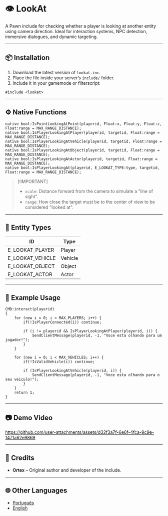 # 👁️ LookAt

A Pawn include for checking whether a player is looking at another entity using camera direction. Ideal for interaction systems, NPC detection, immersive dialogues, and dynamic targeting.

---

## 📦 Installation

1. Download the latest version of `lookat.inc`.
2. Place the file inside your server’s `include/` folder.
3. Include it in your gamemode or filterscript:

```pawn
#include <lookat>
```

---

## ⚙️ Native Functions

```pawn
native bool:IsPointLookingAtPoint(playerid, Float:x, Float:y, Float:z, Float:range = MAX_RANGE_DISTANCE);
native bool:IsPlayerLookingAtPlayer(playerid, targetid, Float:range = MAX_RANGE_DISTANCE);
native bool:IsPlayerLookingAtVehicle(playerid, targetid, Float:range = MAX_RANGE_DISTANCE);
native bool:IsPlayerLookingAtObject(playerid, targetid, Float:range = MAX_RANGE_DISTANCE);
native bool:IsPlayerLookingAtActor(playerid, targetid, Float:range = MAX_RANGE_DISTANCE);
native bool:IsPlayerLookingAt(playerid, E_LOOKAT_TYPE:type, targetid, Float:range = MAX_RANGE_DISTANCE);
```

> \[!IMPORTANT]
>
> * `scale`: Distance forward from the camera to simulate a "line of sight".
> * `range`: How close the target must be to the center of view to be considered "looked at".

---

## 🧠 Entity Types

| ID | Type    |
| -- | ------- |
| E_LOOKAT_PLAYER   | Player  |
| E_LOOKAT_VEHICLE  | Vehicle |
| E_LOOKAT_OBJECT   | Object  |
| E_LOOKAT_ACTOR    | Actor   |

---

## 🧪 Example Usage

```pawn
CMD:interact(playerid)
{
    for (new i = 0; i < MAX_PLAYERS; i++) {
		if(!IsPlayerConnected(i)) continue;

        if (i != playerid && IsPlayerLookingAtPlayer(playerid, i)) {
            SendClientMessage(playerid, -1, "Voce esta olhando para um jogador!");
        } 
    }

	for (new i = 0; i < MAX_VEHICLES; i++) {
		if(!IsValidVehicle(i)) continue;

		if (IsPlayerLookingAtVehicle(playerid, i)) {
			SendClientMessage(playerid, -1, "Voce esta olhando para o seu veiculo!");
		}
	}
    return 1;
}
```

---

## 📷 Demo Video

https://github.com/user-attachments/assets/d32f3a7f-6e6f-4fca-9c9e-1471a62e9869

---

## 🙌 Credits

* **Ortex** – Original author and developer of the include.

---

## 🌐 Other Languages

* [Português](https://github.com/dev-ortex/lookat/blob/main/README-pt.md)
* [English](https://github.com/dev-ortex/lookat/blob/main/README.md)
